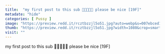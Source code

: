 ```yaml
---
title:  "my first post to this sub 🥺👉🏻👈🏻 please be nice [19F]"
metadate: "hide"
categories: [ Pussy ]
image: "https://preview.redd.it/rcztbzzjl5o51.jpg?auto=webp&s=007ebced1bc040227f3867cad29c280936a25531"
thumb: "https://preview.redd.it/rcztbzzjl5o51.jpg?width=1080&crop=smart&auto=webp&s=010756bdc867aa27e339283fa7f960181f52fdf6"
visit: ""
---
```

my first post to this sub 🥺👉🏻👈🏻 please be nice [19F]
